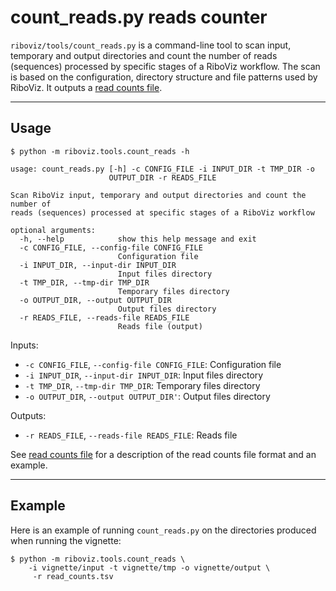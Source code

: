 # count_reads.py reads counter

`riboviz/tools/count_reads.py` is a command-line tool to scan input, temporary and output directories and count the number of reads (sequences) processed by specific stages of a RiboViz workflow. The scan is based on the configuration, directory structure and file patterns used by RiboViz. It outputs a [read counts file](./prep-riboviz-operation.md#read-counts-file).

---

## Usage

```
$ python -m riboviz.tools.count_reads -h

usage: count_reads.py [-h] -c CONFIG_FILE -i INPUT_DIR -t TMP_DIR -o
                      OUTPUT_DIR -r READS_FILE

Scan RiboViz input, temporary and output directories and count the number of
reads (sequences) processed at specific stages of a RiboViz workflow

optional arguments:
  -h, --help            show this help message and exit
  -c CONFIG_FILE, --config-file CONFIG_FILE
                        Configuration file
  -i INPUT_DIR, --input-dir INPUT_DIR
                        Input files directory
  -t TMP_DIR, --tmp-dir TMP_DIR
                        Temporary files directory
  -o OUTPUT_DIR, --output OUTPUT_DIR
                        Output files directory
  -r READS_FILE, --reads-file READS_FILE
                        Reads file (output)
```

Inputs:

* `-c CONFIG_FILE`, `--config-file CONFIG_FILE`: Configuration file
* `-i INPUT_DIR`, `--input-dir INPUT_DIR`: Input files directory
* `-t TMP_DIR`, `--tmp-dir TMP_DIR`: Temporary files directory
* `-o OUTPUT_DIR`, `--output OUTPUT_DIR'`: Output files directory

Outputs:

* `-r READS_FILE`, `--reads-file READS_FILE`: Reads file

See [read counts file](./prep-riboviz-operation.md#read-counts-file) for a description of the read counts file format and an example.

---

## Example

Here is an example of running `count_reads.py` on the directories produced when running the vignette:

```console
$ python -m riboviz.tools.count_reads \
    -i vignette/input -t vignette/tmp -o vignette/output \
     -r read_counts.tsv
```
